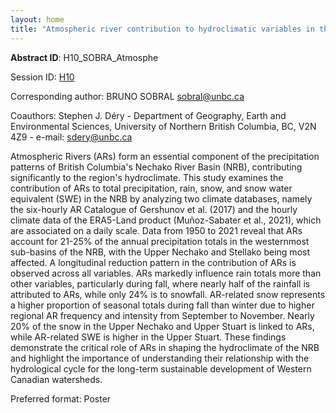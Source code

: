 ```yaml
---
layout: home
title: "Atmospheric river contribution to hydroclimatic variables in the Nechako watershed"
---
```



**Abstract ID**: H10_SOBRA_Atmosphe

Session ID: [H10](.)

Corresponding author: BRUNO SOBRAL <a href="mailto:sobral@unbc.ca">sobral@unbc.ca</a>

Coauthors: Stephen J. Déry - Department of Geography, Earth and Environmental Sciences, University of Northern British Columbia, BC, V2N 4Z9 - e-mail: sdery@unbc.ca 

Atmospheric Rivers (ARs) form an essential component of the precipitation patterns of British Columbia's Nechako River Basin (NRB), contributing significantly to the region's hydroclimate. This study examines the contribution of ARs to total precipitation, rain, snow, and snow water equivalent (SWE) in the NRB by analyzing two climate databases, namely the six-hourly AR Catalogue of Gershunov et al. (2017) and the hourly climate data of the ERA5-Land product (Muñoz-Sabater et al., 2021), which are associated on a daily scale. Data from 1950 to 2021 reveal that ARs account for 21-25% of the annual precipitation totals in the westernmost sub-basins of the NRB, with the Upper Nechako and Stellako being most affected. A longitudinal reduction pattern in the contribution of ARs is observed across all variables. ARs markedly influence rain totals more than other variables, particularly during fall, where nearly half of the rainfall is attributed to ARs, while only 24% is to snowfall. AR-related snow represents a higher proportion of seasonal totals during fall than winter due to higher regional AR frequency and intensity from September to November. Nearly 20% of the snow in the Upper Nechako and Upper Stuart is linked to ARs, while AR-related SWE is higher in the Upper Stuart. These findings demonstrate the critical role of ARs in shaping the hydroclimate of the NRB and highlight the importance of understanding their relationship with the hydrological cycle for the long-term sustainable development of Western Canadian watersheds.

Preferred format: Poster
